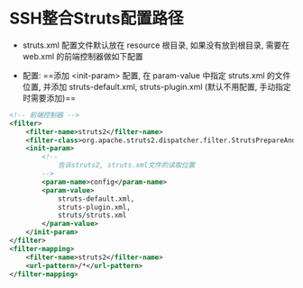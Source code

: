 # SSH整合Struts配置路径

* struts.xml 配置文件默认放在 resource 根目录, 如果没有放到根目录, 需要在 web.xml 的前端控制器做如下配置

* 配置: ==添加 \<init-param> 配置, 在 param-value 中指定 struts.xml 的文件位置, 并添加 struts-default.xml, struts-plugin.xml (默认不用配置, 手动指定时需要添加)==

```xml
<!-- 前端控制器 -->
<filter>
    <filter-name>struts2</filter-name>
    <filter-class>org.apache.struts2.dispatcher.filter.StrutsPrepareAndExecuteFilter</filter-class>
    <init-param>
        <!--
        	告诉struts2, struts.xml文件的读取位置
        -->
        <param-name>config</param-name>
        <param-value>
            struts-default.xml,
            struts-plugin.xml,
            struts/struts.xml
        </param-value>
    </init-param>
</filter>
<filter-mapping>
    <filter-name>struts2</filter-name>
    <url-pattern>/*</url-pattern>
</filter-mapping>
```

